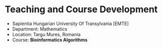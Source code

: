 # Teaching and Course Development
* Sapientia Hungarian University Of Transylvania [EMTE]
* Department: Mathematics
* Location: Targu Mures, Romania
* Course: **Bioinformatics Algorithms**
